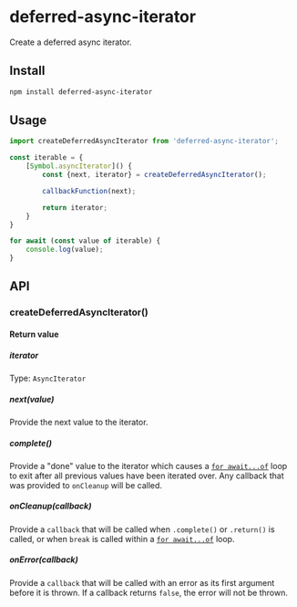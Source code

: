 # deferred-async-iterator

Create a deferred async iterator.

## Install

```sh
npm install deferred-async-iterator
```

## Usage

```js
import createDeferredAsyncIterator from 'deferred-async-iterator';

const iterable = {
	[Symbol.asyncIterator]() {
		const {next, iterator} = createDeferredAsyncIterator();

		callbackFunction(next);

		return iterator;
	}
}

for await (const value of iterable) {
	console.log(value);
}
```

## API

### createDeferredAsyncIterator()

#### Return value

##### iterator

Type: `AsyncIterator`

##### next(value)

Provide the next value to the iterator.

##### complete()

Provide a "done" value to the iterator which causes a [`for await...of`](https://developer.mozilla.org/en-US/docs/Web/JavaScript/Reference/Statements/for-await...of) loop to exit after all previous values have been iterated over. Any callback that was provided to `onCleanup` will be called.

##### onCleanup(callback)

Provide a `callback` that will be called when `.complete()` or `.return()` is called, or when `break` is called within a [`for await...of`](https://developer.mozilla.org/en-US/docs/Web/JavaScript/Reference/Statements/for-await...of) loop.

##### onError(callback)

Provide a `callback` that will be called with an error as its first argument before it is thrown. If a callback returns `false`, the error will not be thrown.
